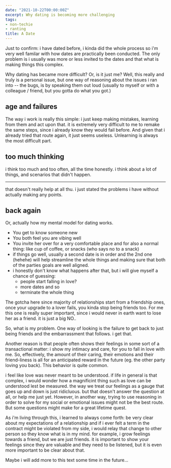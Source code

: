 ```yaml
---
date: "2021-10-22T00:00:00Z"
excerpt: Why dating is becoming more challenging
tags:
- non-techie
- ranting
title: A Date
---
```


Just to confirm: i have dated before, i kinda did the whole process so i'm very well familar with how dates are practically been conducted. The only problem is i usually was more or less invited to the dates and that what is making things this complex.

Why dating has became more difficult? Or, is it just me? Well, this really and truly is a personal issue, but one way of reasoning about the issues i ran into -- the bugs, is by speaking them out loud (usually to myself or with a colleague / friend, but you gotta do what you got.)


## age and failures

The way i work is really this simple: i just keep making mistakes, learning from them and act upon that. it is extremely very difficult to me to remake the same steps, since i already know they would fail before. And given that i already tried that route again, it just seems useless. Unlearning is always the most difficult part.

## too much thinking

i think too much and too often, all the time honestly. i think about a lot of things, and scenarios that didn't happen.

----

that doesn't really help at all thu. i just stated the problems i have without actually making any points.


## back again

Or, actually how my mental model for dating works.

- You get to know someone new
- You both feel you are vibing well
- You invite her over for a very comfortable place and for also a normal thing: like cup of coffee, or snacks (who says no to a snack)
- if things go well, usually a second date is in order and the 2nd one (hehehe) will help streamline the whole things and making sure that both of the parties goals are well aligned.
- i honestly don't know what happens after that, but i will give myself a chance of guessing:
    - people start falling in love?
    - more dates and so
    - terminate the whole thing

The gotcha here since majority of relationships start from a friendship ones, once your upgrade to a lover fails, you kinda stop being friends too. For me this one is really super important, since i would never in earth want to lose her as a friend. it is just a big NO..

So, what is my problem. One way of looking is the failure to get back to just being friends and the embarrassment that follows. i get that.

Another reason is that people often shows their feelings in some sort of a transactional matter: i show my intimacy and care, for you to fall in love with me. So, effectively, the amount of their caring, their emotions and their friend-liness is all for an anticipated reward in the future (eg. the other party loving you back). This behavior is quite common.


i feel like love was never meant to be understood. if life in general is that complex, i would wonder how a magnificint thing such as love can be understood lest be measured. the way we treat our feelings as a gauge that goes up and down is just ridicluous. but that doesn't answer the question at all, or help me just yet. However, in another way, trying to use reasoning in order to solve for my social or emotional issues might not be the best route. But some questions might make for a great lifetime quest.

As i'm living through this, i learned to always come forth: be very clear about my expectations of a relationship and if i ever felt a term in the contract might be violated from my side, i would relay that change to other person so they know what is in my mind. for example, i grow feelings towards a friend, but we are just friends. it is important to show your feelings since they are valuable and they need to be listened, but it is even more important to be clear about that.


Maybe i will add more to this text some time in the future...